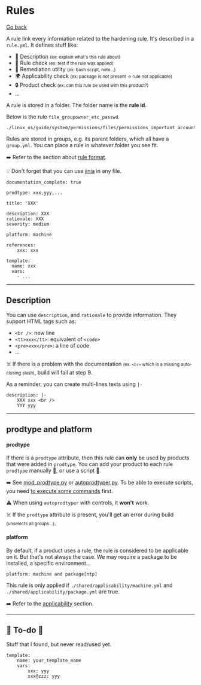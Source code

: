 # Rules

[Go back](../index.md)

<div class="row row-cols-md-2"><div>

A rule link every information related to the hardening rule. It's described in a `rule.yml`. It defines stuff like:

* 🌱 Description <small>(ex: explain what's this rule about)</small>
* 🔎 Rule check <small>(ex: test if the rule was applied)</small>
* 🧯 Remediation utility <small>(ex: bash script, note...)</small>
* 🌍 Applicability check <small>(ex: package is not present ️→ rule not applicable)</small>
* 🔒 Product check <small>(ex: can this rule be used with this product?)</small>
* ...

A rule is stored in a folder. The folder name is the **rule id**.

Below is the rule `file_groupowner_etc_passwd`.

```
./linux_os/guide/system/permissions/files/permissions_important_account_files/file_groupowner_etc_passwd/
```

Rules are stored in groups, e.g. its parent folders, which all have a `group.yml`. You can place a rule in whatever folder you see fit.

➡️ Refer to the section about [rule format](https://complianceascode.readthedocs.io/en/latest/manual/developer/06_contributing_with_content.html#rules).
</div><div>

💡 Don't forget that you can use [jinja](jinja.md) in any file.

```yaml!
documentation_complete: true

prodtype: xxx,yyy,...

title: 'XXX'

description: XXX
rationale: XXX
severity: medium

platform: machine

references:
    xxx: xxx

template:
  name: xxx
  vars:
    - ...
```
</div></div>

<hr class="sep-both">

## Description

<div class="row row-cols-md-2"><div>

You can use `description`, and `rationale` to provide information. They support HTML tags such as:

* `<br />`: new line
* `<tt>xxx</tt>`: equivalent of `<code>`
* `<pre>xxx</pre>`: a line of code
* ...

☠️ If there is a problem with the documentation <small>(ex: `<br>` which is a missing auto-closing slash)</small>, build will fail at step 9.
</div><div>

As a reminder, you can create multi-lines texts using `|-`

```yaml!
description: |-
    XXX xxx <br />
    YYY yyy
```
</div></div>

<hr class="sep-both">

## prodtype and platform

<div class="row row-cols-md-2"><div>

#### prodtype

If there is a `prodtype` attribute, then this rule can **only** be used by products that were added in `prodtype`. You can add your product to each rule `prodtype` manually 🤚, or use a script 🤖.

➡️ See [mod_prodtype.py](https://complianceascode.readthedocs.io/en/latest/manual/developer/05_tools_and_utilities.html#utils-mod-prodtype-py-programmatically-modify-prodtype-in-rule-yml) or [autoprodtyper.py](https://complianceascode.readthedocs.io/en/latest/manual/developer/05_tools_and_utilities.html#utils-autoprodtyper-py-automatically-add-product-to-prodtype). To be able to execute scripts, you need [to execute some commands](compilation.md#scripts) first.

⚠️ When using `autoprodtyper` with controls, it **won't** work.

☠️ If the `prodtype` attribute is present, you'll get an error during build <small>(unselects all groups...)</small>.
</div><div>

#### platform

By default, if a product uses a rule, the rule is considered to be applicable on it. But that's not always the case. We may require a package to be installed, a specific environment...

```yml!
platform: machine and package[ntp]
```

This rule is only applied if `./shared/applicability/machine.yml` and `./shared/applicability/package.yml` are true.

➡️ Refer to the [applicability](https://complianceascode.readthedocs.io/en/latest/manual/developer/06_contributing_with_content.html#applicability-by-cpe) section.
</div></div>

<hr class="sep-both">

## 👻 To-do 👻

Stuff that I found, but never read/used yet.

<div class="row row-cols-md-2"><div>

```yaml!
template:
    name: your_template_name
    vars:
        xxx: yyy
        xxx@zzz: yyy
```
</div><div>
</div></div>